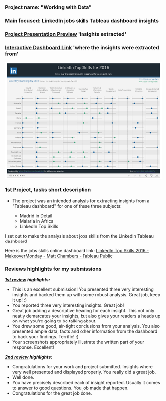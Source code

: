 ### Project name: "Working with Data"
### Main focused: LinkedIn jobs skills Tableau dashboard insights
### [Project Presentation Preview](https://github.com/Mostafa-At-GitHub/MyProjects-At-Udacity/blob/main/Marketing%20Analytics%20Nanodegree/1st%20proj%20-%20%20LinkedIn%20jobs%20skills%20Tableau%20dashboard%20insights/1ST%20PROJECT%20Working%20with%20Data%20-%20LinkedIn%20Top%20Skills%20Insights%20-%202nd%20submission.pdf) 'insights extracted'
### [Interactive Dashboard Link](https://public.tableau.com/profile/matt.chambers#!/vizhome/LinkedInTopSkills2016-MakeoverMonday/LinkedInTopSkills2016-MakeoverMonday) 'where the insights were extracted from'
[![LinkedIn jobs skills Tableau Dashboard Preview](https://github.com/Mostafa-At-GitHub/MyProjects-At-Udacity/blob/main/Marketing%20Analytics%20Nanodegree/1st%20proj%20-%20%20LinkedIn%20jobs%20skills%20Tableau%20dashboard%20insights/linkedintopskills.png "LinkedIn jobs skills Tableau Dashboard Preview")](https://public.tableau.com/profile/matt.chambers#!/vizhome/LinkedInTopSkills2016-MakeoverMonday/LinkedInTopSkills2016-MakeoverMonday)
### [1st Project](https://github.com/Mostafa-At-GitHub/MyProjects-At-Udacity/blob/main/Marketing%20Analytics%20Nanodegree/1st%20proj%20-%20%20LinkedIn%20jobs%20skills%20Tableau%20dashboard%20insights/1ST%20PROJECT%20Working%20with%20Data%20-%20LinkedIn%20Top%20Skills%20Insights%20-%202nd%20submission.pdf), tasks short description

- The project was an intended analysis for extracting insights from a "Tableau dashboard" for one of these  three subjects: 

   - Madrid in Detail
   - Malaria in Africa
   - LinkedIn Top Skills

 I set out to make the analysis about jobs skills from the LinkedIn Tableau dashboard

Here is the jobs skills online dashboard link: [LinkedIn Top Skills 2016 - MakeoverMonday - Matt Chambers - Tableau Public](https://public.tableau.com/profile/matt.chambers#!/vizhome/LinkedInTopSkills2016-MakeoverMonday/LinkedInTopSkills2016-MakeoverMonday)

### Reviews highlights for my submissions

*__[1st review](https://github.com/Mostafa-At-GitHub/MyProjects-At-Udacity/blob/main/Marketing%20Analytics%20Nanodegree/1st%20proj%20-%20%20LinkedIn%20jobs%20skills%20Tableau%20dashboard%20insights/Udacity%20Detailed%20Reviews/1st%20Udacity%20Review%20-%201%20specification%20requires%20changes.pdf) highlights:__*

- This is an excellent submission! You presented three very interesting insights and backed them up with some robust analysis. Great job,
keep it up! :)
- You reported three very interesting insights. Great job!
- Great job adding a descriptive heading for each insight. This not only neatly demarcates your insights, but
also gives your readers a heads up on what you're going to be talking about.
- You drew some good, air-tight conclusions from your analysis. You also presented ample data, facts and other
information from the dashboard to back your findings. Terrific! :)
- Your screenshots appropriately illustrate the written part of your response. Excellent!

*__[2nd review](https://github.com/Mostafa-At-GitHub/MyProjects-At-Udacity/blob/main/Marketing%20Analytics%20Nanodegree/1st%20proj%20-%20%20LinkedIn%20jobs%20skills%20Tableau%20dashboard%20insights/Udacity%20Detailed%20Reviews/2nd%20Udacity%20Review%20-%20Meets%20Specifications.pdf) highlights:__*

- Congratulations for your work and project submitted. Insights where very well presented and displayed properly. You really did a great
job.
- Well done.
- You have precisely described each of insight reported. Usually it comes to answer to good questions. You job
made that happen.
- Congratulations for the great job done.
